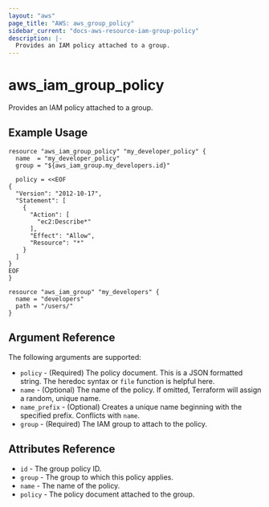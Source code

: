 ```yaml
---
layout: "aws"
page_title: "AWS: aws_group_policy"
sidebar_current: "docs-aws-resource-iam-group-policy"
description: |-
  Provides an IAM policy attached to a group.
---
```


# aws\_iam\_group\_policy

Provides an IAM policy attached to a group.

## Example Usage

```hcl
resource "aws_iam_group_policy" "my_developer_policy" {
  name  = "my_developer_policy"
  group = "${aws_iam_group.my_developers.id}"

  policy = <<EOF
{
  "Version": "2012-10-17",
  "Statement": [
    {
      "Action": [
        "ec2:Describe*"
      ],
      "Effect": "Allow",
      "Resource": "*"
    }
  ]
}
EOF
}

resource "aws_iam_group" "my_developers" {
  name = "developers"
  path = "/users/"
}
```

## Argument Reference

The following arguments are supported:

* `policy` - (Required) The policy document. This is a JSON formatted string.
  The heredoc syntax or `file` function is helpful here.
* `name` - (Optional) The name of the policy. If omitted, Terraform will
assign a random, unique name.
* `name_prefix` - (Optional) Creates a unique name beginning with the specified
  prefix. Conflicts with `name`.
* `group` - (Required) The IAM group to attach to the policy.

## Attributes Reference

* `id` - The group policy ID.
* `group` - The group to which this policy applies.
* `name` - The name of the policy.
* `policy` - The policy document attached to the group.
